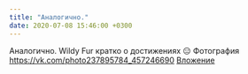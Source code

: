 ```yaml
---
title: "Аналогично."
date: 2020-07-08 15:46:00 +0300
---
```


Аналогично.
Wildy Fur
кратко о достижениях 😑
Фотография
<a class="vk-attach" href="https://vk.com/photo237895784_457246690">https://vk.com/photo237895784_457246690</a>
<a class="vk-attach" href="https://vk.com/photo237895784_457246690">Вложение</a>

